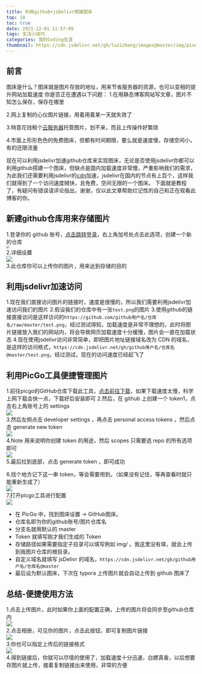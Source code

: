 ```yaml
---
title: 利用github+jsDelivr搭建图床
top: 10
toc: true
date: 2021-12-01 11:57:09
tags: 生活小技巧
categories: 我的Coding生涯
thumbnail: https://cdn.jsdelivr.net/gh/luzizheng/images@master/img/pixel-gif-12.gif
---
```


## 前言

图床是什么？图床就是图片存放的地址，用来节省服务器的资源，也可以变相的提升网站加载速度 你是否正在遭遇以下问题： 
1.在用静态博客网站写文章，图片不知怎么保存，保存在哪里 

2.网上复制的心仪图片链接，用着用着某一天就失效了 

3.特意花钱租个[云服务器](https://cloud.tencent.com/product/cvm?from=10680)托管图片，划不来，而且上传操作好繁琐 

4.市面上形形色色的免费图床，但都有时间期限，要么就是速度慢，存储空间小，有的还限流量 

<!-- more -->

现在可以利用jsdelivr加速github仓库来实现图床，无论是否使用jsdelivr你都可以利用github搭建一个图床，但缺点是国内加载速度非常慢，严重影响我们的需求，为此我们还需要利用jsdelivr的[cdn](https://cloud.tencent.com/product/cdn?from=10680)加速，jsdelivr在国内的节点有上百个，这样我们就得到了一个访问速度贼快，且免费，空间无限的一个图床。 下面就是教程了，有疑问有错误请评论指出，谢谢，仅以此文章帮助烂记性的自己和正在观看此博客的你。

## 新建github仓库用来存储图片

1.登录你的 github 账号，[点击跳转登录](https://github.com/)，右上角加号处点击此选项，创建一个新的仓库
<br>
<img src="https://cdn.jsdelivr.net/gh/luzizheng/images@master/img/imgtube_01.png" style="zoom:50%;" />
<br>
2.详细设置
<br>
![](https://cdn.jsdelivr.net/gh/luzizheng/images@master/img/imgtube_02.png)
<br>
3.此仓库你可以上传你的图片，用来达到存储的目的

## 利用jsdelivr加速访问

1.现在我们直接访问图片的链接时，速度是很慢的，所以我们需要利用jsdelivr加速访问我们的图片 2.假设我们的仓库中有一张`test.png`的图片 3.使用github的链接直接访问是这样访问的`https://github.com/github用户名/仓库名/raw/master/test.png`，经过测试得知，加载速度是非常不理想的，此时将图片链接放入我们的网站内，将会导致网页加载速度十分缓慢，图片会一直在加载状态 4.现在使用jsdelivr访问非常简单，即把图片地址链接域名改为 CDN 的域名，是这样的访问格式，`https://cdn.jsdelivr.net/gh/github用户名/仓库名@master/test.png`，经过测试，现在的访问速度已经起飞了

## 利用PicGo工具便捷管理图片

1.前往picgo的GitHub仓库下载此工具，[点击前往下载](https://github.com/Molunerfinn/PicGo)，如果下载速度太慢，科学上网下载会快一点，下载好后安装即可 2.然后，在 github 上创建一个 token1，点击右上角账号上的 settings
<br>
![](https://cdn.jsdelivr.net/gh/luzizheng/images@master/img/imgtube_03.png)
<br>
3.然后左侧点击 developer settings ，再点击 personal access tokens ，然后点击 generate new token
<br>
![](https://cdn.jsdelivr.net/gh/luzizheng/images@master/img/ff87b08f8c2f7a2b534880240adfef91.png)
<br>
4.Note 用来说明你创建 token 的用途，然后 scopes 只需要选 repo 的所有选项即可
<br>
![](https://cdn.jsdelivr.net/gh/luzizheng/images@master/img/455006a56bbea4bd48e3a976cca31762.png)
<br>
5.最后拉到底部，点击 generate token ，即可成功 



6.找个地方记下这一串 token，等会需要用到。（如果没有记住，等再查看时就只能重新生成了）
<br>
![](https://cdn.jsdelivr.net/gh/luzizheng/images@master/img/78b68fca4d052b832cb2d74e28680423.png)
<br>
7.打开picgo工具进行配置
<br>
![](https://cdn.jsdelivr.net/gh/luzizheng/images@master/img/81e2217a93f056042a1ffa82b36fc945.jpeg)
<br>
- 在 PicGo 中，找到图床设置 -> GitHub图床。
- 仓库名即为你的github账号/图片仓库名
- 分支名就用默认的 master
- Token 就填写刚才我们生成的 Token
- 存储路径如果需要指定子目录可以填写例如 img/ 。我这里没有填，就会上传到我图片仓库的根目录。
- 自定义域名就填写 jsDelivr 的域名，`https://cdn.jsdelivr.net/gh/github用户名/仓库名@master`
- 最后设为默认图床，下次在 typora 上传图片就会自动上传到 github 图床了

## 总结-便捷使用方法

1.点击上传图片，此时如果你上面的配置正确，上传的图片将会同步至github仓库内
<br>
![](https://cdn.jsdelivr.net/gh/luzizheng/images@master/img/f8b6d564267ba617d49216d602a842c3.jpeg)
<br>
2.点击相册，可见你的图片，点击此按钮，即可复制图片链接
<br>
![](https://cdn.jsdelivr.net/gh/luzizheng/images@master/img/dbbd49a6d24bc6f6cc4edbef951847d4.jpeg)
<br>
3.你也可以指定上传后的链接格式
<br>
![](https://cdn.jsdelivr.net/gh/luzizheng/images@master/img/4466c69df1bb036fa3a8508ac66b4a5a.jpeg)
<br>
4.得到链接后，你就可以尽情的使用了，加载速度十分迅速，白嫖真香，以后想要存图片就上传，接着复制链接出来使用，非常的方便